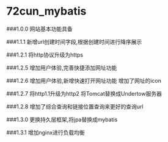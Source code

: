 # 72cun_mybatis

###1.0.0
    网站基本功能具备
    
###1.1.1
    新增url创建时间字段,根据创建时间进行降序展示

###1.2.1
    将http协议升级为https

###1.2.5
    增加用户体验,完善快捷添加网址功能
    
###1.2.6
    增加用户体验,新增快速打开网址功能
    增加了网址的icon
    
###1.2.7
    将http1.1升级为http2
    将Tomcat替换成Undertow服务器

###1.2.8
    增加了综合查询和链接位置查询来更好的查询url
    
###1.3.0
    更换持久层框架,将jpa替换成mybatis  
    
###1.3.1
    增加nginx进行负载均衡